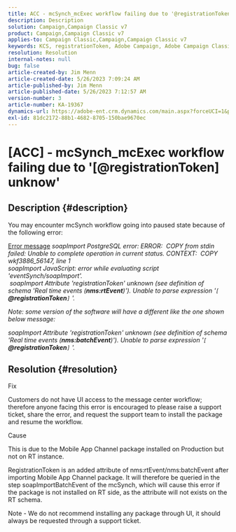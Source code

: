 ```yaml
---
title: ACC - mcSynch_mcExec workflow failing due to '@registrationToken unknow'
description: Description
solution: Campaign,Campaign Classic v7
product: Campaign,Campaign Classic v7
applies-to: Campaign Classic,Campaign,Campaign Classic v7
keywords: KCS, registrationToken, Adobe Campaign, Adobe Campaign Classic, ACC, mcSynch_mcExec workflow fail, troubleshooting
resolution: Resolution
internal-notes: null
bug: false
article-created-by: Jim Menn
article-created-date: 5/26/2023 7:09:24 AM
article-published-by: Jim Menn
article-published-date: 5/26/2023 7:12:57 AM
version-number: 3
article-number: KA-19367
dynamics-url: https://adobe-ent.crm.dynamics.com/main.aspx?forceUCI=1&pagetype=entityrecord&etn=knowledgearticle&id=522be33a-94fb-ed11-8849-6045bd006e5a
exl-id: 81dc2172-88b1-4682-8705-150bae9670ec
---
```

# [ACC] - mcSynch_mcExec workflow failing due to '[@registrationToken] unknow'

## Description {#description}


You may encounter mcSynch workflow going into paused state because of the following error:


<u>Error message</u>
*soapImport PostgreSQL error: ERROR:  COPY from stdin failed: Unable to complete operation in current status. CONTEXT:  COPY wkf3886_56147, line 1
<br>soapImport JavaScript: error while evaluating script 'eventSynch/soapImport'.
<br> soapImport Attribute 'registrationToken' unknown (see definition of schema 'Real time events (<b>nms:rtEvent</b>)'). Unable to parse expression '`[` <b>@registrationToken</b>`]` '.*

*Note: some version of the software will have a different like the one shown below message:*

*soapImport Attribute 'registrationToken' unknown (see definition of schema 'Real time events (<b>nms:batchEvent</b>)'). Unable to parse expression '`[` <b>@registrationToken</b>`]` '.*


## Resolution {#resolution}


Fix

Customers do not have UI access to the message center workflow; therefore anyone facing this error is encouraged to please raise a support ticket, share the error, and request the support team to install the package and resume the workflow.



Cause

This is due to the Mobile App Channel package installed on Production but not on RT instance.

RegistrationToken is an added attribute of nms:rtEvent/nms:batchEvent after importing Mobile App Channel package. It will therefore be queried in the step soapImportBatchEvent of the mcSynch, which will cause this error if the package is not installed on RT side, as the attribute will not exists on the RT schema.



Note - We do not recommend installing any package through UI, it should always be requested through a support ticket.
